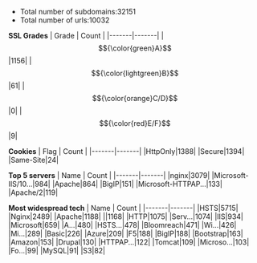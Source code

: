  - Total number of subdomains:32151
 - Total number of urls:10032


**SSL Grades**
| Grade | Count |
|-------|-------|
|$${\color{green}A}$$|1156|
|$${\color{lightgreen}B}$$|61|
|$${\color{orange}C/D}$$|0|
|$${\color{red}E/F}$$|9|


**Cookies**
| Flag | Count |
|-------|-------|
|HttpOnly|1388|
|Secure|1394|
|Same-Site|24|


**Top 5 servers**
| Name | Count |
|-------|-------|
|nginx|3079|
|Microsoft-IIS/10...|984|
|Apache|864|
|BigIP|151|
|Microsoft-HTTPAP...|133|
|Apache/2|119|


**Most widespread tech**
| Name | Count |
|-------|-------|
|HSTS|5715|
|Nginx|2489|
|Apache|1188|
||1168|
|HTTP|1075|
|Serv...|1074|
|IIS|934|
|Microsoft|659|
|A...|480|
|HSTS...|478|
|Bloomreach|471|
|Wi...|426|
|Mi...|289|
|Basic|226|
|Azure|209|
|F5|188|
|BigIP|188|
|Bootstrap|163|
|Amazon|153|
|Drupal|130|
|HTTPAP...|122|
|Tomcat|109|
|Microso...|103|
|Fo...|99|
|MySQL|91|
|S3|82|

